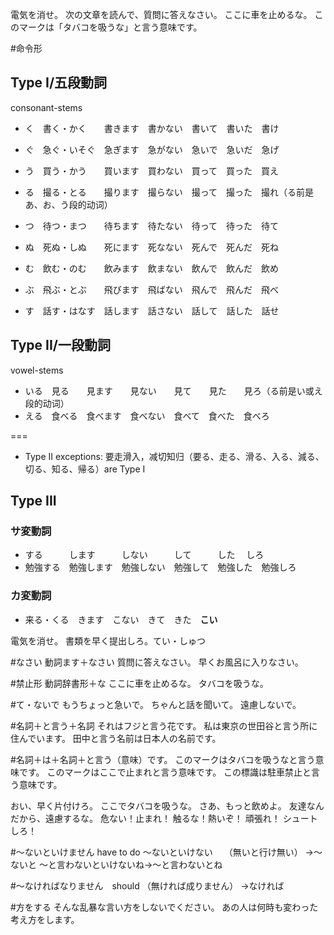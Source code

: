 電気を消せ。
次の文章を読んで、質問に答えなさい。
ここに車を止めるな。
このマークは「タバコを吸うな」と言う意味です。

#命令形
## Type I/五段動詞
consonant-stems
* く　書く・かく　　書きます　書かない　書いて　書いた　書け
* ぐ　急ぐ・いそぐ　急ぎます　急がない　急いで　急いだ　急げ　

* う　買う・かう　　買います　買わない　買って　買った　買え
* る　撮る・とる　　撮ります　撮らない　撮って　撮った　撮れ（る前是あ、お、う段的动词）
* つ　待つ・まつ　　待ちます　待たない　待って　待った　待て

* ぬ　死ぬ・しぬ　　死にます　死なない　死んで　死んだ　死ね
* む　飲む・のむ　　飲みます　飲まない　飲んで　飲んだ　飲め
* ぶ　飛ぶ・とぶ　　飛びます　飛ばない　飛んで　飛んだ　飛べ

* す　話す・はなす　話します　話さない　話して　話した　話せ

## Type II/一段動詞
vowel-stems
* いる　見る　　見ます　　見ない　　見て　　見た　　見ろ（る前是い或え段的动词）
* える　食べる　食べます　食べない　食べて　食べた　食べろ

===

* Type II exceptions: 要走滑入，减切知归（要る、走る、滑る、入る、減る、切る、知る、帰る）are Type I

## Type III
### サ変動詞
* する　　　します　　　しない　　　して　　　した   　しろ
* 勉強する　勉強します　勉強しない　勉強して　勉強した　勉強しろ

### カ変動詞
* 来る・くる　きます　こない　きて　きた　**こい**

電気を消せ。
書類を早く提出しろ。てい・しゅつ

#なさい
動詞ます＋なさい
質問に答えなさい。
早くお風呂に入りなさい。

#禁止形
動詞辞書形＋な
ここに車を止めるな。
タバコを吸うな。

#て・ないで
もうちょっと急いで。
ちゃんと話を聞いて。
遠慮しないで。

#名詞＋と言う＋名詞
それはフジと言う花です。
私は東京の世田谷と言う所に住んでいます。
田中と言う名前は日本人の名前です。

#名詞＋は＋名詞＋と言う（意味）です。
このマークはタバコを吸うなと言う意味です。
このマークはここで止まれと言う意味です。
この標識は駐車禁止と言う意味です。

おい、早く片付けろ。
ここでタバコを吸うな。
さあ、もっと飲めよ。
友達なんだから、遠慮するな。
危ない！止まれ！
触るな！熱いぞ！
頑張れ！
シュートしろ！

#〜ないといけません have to do
〜ないといけない　
（無いと行け無い）
→〜ないと
〜と言わないといけないね→〜と言わないとね


#〜なければなりません　should
（無ければ成りません）
→なければ

#方をする
そんな乱暴な言い方をしないでください。
あの人は何時も変わった考え方をします。

